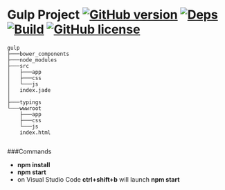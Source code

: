 
Gulp Project [![GitHub version](https://badge.fury.io/gh/actarian%2FGulp.svg)](https://badge.fury.io/gh/actarian%2FGulp) [![Deps](https://david-dm.org/actarian/Gulp.svg)](https://david-dm.org/actarian/Gulp)  [![Build](https://travis-ci.org/actarian/Gulp.svg)](https://travis-ci.org/actarian/Gulp) [![GitHub license](https://img.shields.io/badge/license-MIT-blue.svg)](https://raw.githubusercontent.com/actarian/Gulp/master/LICENSE)
============

```
gulp
├───bower_components
├───node_modules
├───src
│   ├───app
│   ├───css
│   └───js
│   index.jade
│
├───typings
└───wwwroot
    ├───app
    ├───css
    └───js
    index.html
    
```
    
###Commands

* **npm install**
* **npm start**
* on Visual Studio Code **ctrl+shift+b** will launch **npm start**

    
    
        
    
    
    